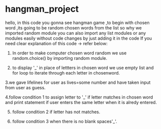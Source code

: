# hangman_project
hello, in  this code  you gonna see hangman game ,to begin with chosen word ,its going to be random chosen words from the list  so why we imported random module 
you can also import any list modules or any modules easily without code changes by just adding it in the code 
If you need  clear explanation of this code -> refer below:

1. In order to make computer chosen word random we use random.choice() by importing random module.

2. to display '_' in place of lettters in chosen word we use empty list and for loop  to iterate through each letter in chosenword.

 3.we gave lifelines for user as lives=some number and have taken input from user as guess.

 4.follow condition 1  to assign letter to '_' if letter matches in chosen word and  print statement if user enters the same letter when it is alredy entered.

5. follow condition 2 if letter has not matches.

6. follow condition 3  when there is no blank spaces'_'.
